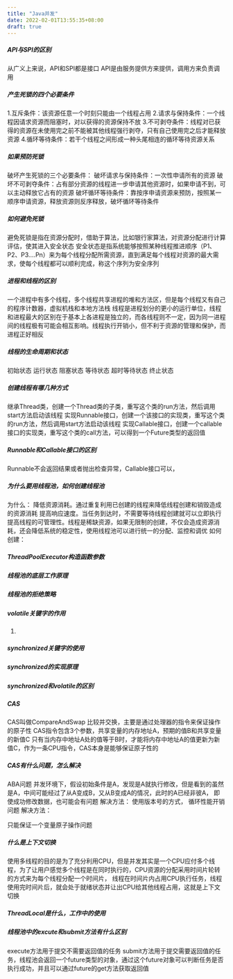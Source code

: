 ```yaml
---
title: "Java并发"
date: 2022-02-01T13:55:35+08:00
draft: true
---
```

##### ***API与SPI的区别***
从广义上来说，API和SPI都是接口
API是由服务提供方来提供，调用方来负责调用
##### ***产生死锁的四个必要条件***
1.互斥条件：该资源任意一个时刻只能由一个线程占用
2.请求与保持条件：一个线程因请求资源而阻塞时，对以获得的资源保持不放
3.不可剥夺条件：线程对已获得的资源在未使用完之前不能被其他线程强行剥夺，只有自己使用完之后才能释放资源
4.循环等待条件：若干个线程之间形成一种头尾相连的循环等待资源关系
##### ***如果预防死锁***
破坏产生死锁的三个必要条件：
破坏请求与保持条件：一次性申请所有的资源
破坏不可剥夺条件：占有部分资源的线程进一步申请其他资源时，如果申请不到，可以主动释放它占有的资源
破坏循环等待条件：靠按序申请资源来预防，按照某一顺序申请资源，释放资源则反序释放，破坏循环等待条件
##### ***如何避免死锁***
避免死锁是指在资源分配时，借助于算法，比如银行家算法，对资源分配进行计算评估，使其进入安全状态
安全状态是指系统能够按照某种线程推进顺序（P1、P2、P3....Pn）来为每个线程分配所需资源，直到满足每个线程对资源的最大需求，使每个线程都可以顺利完成，称这个序列为安全序列
##### ***进程和线程的区别***
一个进程中有多个线程，多个线程共享进程的堆和方法区，但是每个线程又有自己的程序计数器，虚拟机栈和本地方法栈
线程是进程划分的更小的运行单位，线程和进程最大的区别在于基本上各进程是独立的，而各线程则不一定，因为同一进程间的线程极有可能会相互影响。线程执行开销小，但不利于资源的管理和保护，而进程正好相反
##### ***线程的生命周期和状态***
初始状态 运行状态 阻塞状态 等待状态 超时等待状态 终止状态
##### ***创建线程有哪几种方式***
继承Thread类，创建一个Thread类的子类，重写这个类的run方法，然后调用start方法启动该线程
实现Runnable接口，创建一个该接口的实现类，重写这个类的run方法，然后调用start方法启动该线程
实现Callable接口，创建一个callable接口的实现类，重写这个类的call方法，可以得到一个Future类型的返回值
##### ***Runnable和Callable接口的区别***
Runnable不会返回结果或者抛出检查异常，Callable接口可以，
##### ***为什么要用线程池，如何创建线程池***
为什么：
降低资源消耗。通过重复利用已创建的线程来降低线程创建和销毁造成的资源消耗
提高响应速度。当任务到达时，不需要等待线程创建就可以立即执行
提高线程的可管理性。线程是稀缺资源，如果无限制的创建，不仅会造成资源消耗，还会降低系统的稳定性，使用线程池可以进行统一的分配、监控和调优
如何创建：

##### ***ThreadPoolExecutor构造函数参数***

##### ***线程池的底层工作原理***

##### ***线程池的拒绝策略***

##### ***volatile关键字的作用***
1.
##### ***synchronized关键字的使用***

##### ***synchronized的实现原理***

##### ***synchronized和volatile的区别***

##### ***CAS***
CAS叫做CompareAndSwap 比较并交换，主要是通过处理器的指令来保证操作的原子性
CAS指令包含3个参数，共享变量的内存地址A，预期的值B和共享变量的新值C
只有当内存中地址A处的值等于B时，才能将内存中地址A的值更新为新值C，作为一条CPU指令，CAS本身是能够保证原子性的
##### ***CAS有什么问题，怎么解决***
ABA问题
并发环境下，假设初始条件是A，发现是A就执行修改，但是看到的虽然是A，中间可能经过了从A变成B，又从B变成A的情况，此时的A已经非彼A，
即使成功修改数据，也可能会有问题
解决方法：
使用版本号的方式，
循环性能开销问题
解决方法：


只能保证一个变量原子操作问题
##### ***什么是上下文切换***
使用多线程的目的是为了充分利用CPU，但是并发其实是一个CPU应付多个线程，为了让用户感觉多个线程是在同时执行的，CPU资源的分配采用时间片轮转的方式来为每个线程分配一个时间片，
线程在时间片内占用CPU执行任务，线程使用完时间片后，就会处于就绪状态并让出CPU给其他线程占用，这就是上下文切换
##### ***ThreadLocal是什么，工作中的使用***


##### ***线程池中的excute和submit方法有什么区别***
execute方法用于提交不需要返回值的任务
submit方法用于提交需要返回值的任务，线程池会返回一个future类型的对象，通过这个future对象可以判断任务是否执行成功，并且可以通过future的get方法获取返回值





